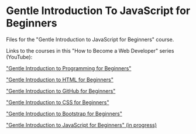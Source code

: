 # Gentle Introduction To JavaScript for Beginners
Files for the "Gentle Introduction to JavaScript for Beginners" course.

Links to the courses in this "How to Become a Web Developer" series (YouTube):

["Gentle Introduction to Programming for Beginners"](https://www.youtube.com/playlist?list=PLErOmyzRKOCrO9bwM1931IY8S3iWfhrr8)

["Gentle Introduction to HTML for Beginners"](https://www.youtube.com/playlist?list=PLErOmyzRKOCpmPEZIkblP-0sNufXbvXJL)

["Gentle Introduction to GitHub for Beginners"](https://www.youtube.com/playlist?list=PLErOmyzRKOCoLfGDg91NbuGlRahF5mElq)

["Gentle Introduction to CSS for Beginners"](https://www.youtube.com/playlist?list=PLErOmyzRKOCptjkM-mOfveYlgKQEx1AAf)

["Gentle Introduction to Bootstrap for Beginners"](https://www.youtube.com/playlist?list=PLErOmyzRKOCr47pRGOswKcgzGyetNRdHZ)

["Gentle Introduction to JavaScript for Beginners" (in progress)]()
